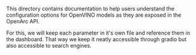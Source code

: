 This directory contains documentation to help users understand the configuration options for OpenVINO models as they are exposed in the OpenArc API.

For this, we will keep each parameter in it's own file and reference them in the dashboard. That way we keep it neatly accessible through gradio but also accessible to search engines.